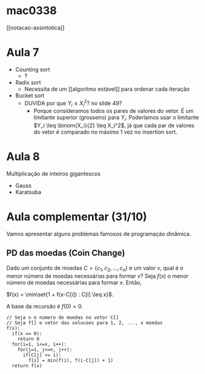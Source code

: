 # mac0338

[[notacao-assintotica]]

# Aula 7

- Counting sort
  - ?
- Radix sort
  - Necessita de um [[algoritmo estável]] para ordenar cada iteração
- Bucket sort
  - DUVIDA por que $Y_i \leq X_i^2$? no slide 49?
    - Porque consideramos todos os pares de valores do vetor. É um limitante superior (grosseiro) para $Y_i$. Poderíamos usar o limitante $Y_i \leq \binom{X_i}{2} \leq X_i^2$, já que cada par de valores do vetor é comparado no máximo 1 vez no insertion sort.

# Aula 8

Multiplicação de inteiros gigantescos

- Gauss
- Karatsuba

# Aula complementar (31/10)

Vamos apresentar alguns problemas famosos de programação dinâmica.

## PD das moedas (Coin Change)

Dado um conjunto de moedas $C = \{c_1, c_2, \dots, c_n\}$ e um valor $v$, qual é o menor número de moedas necessárias para formar $v$?
Seja $f(x)$ o menor número de moedas necessárias para formar $x$. Então,

$f(x) = \min\set{1 + f(x-C[i]) : C[i] \leq x}$.

A base da recursão é $f(0) = 0$.

```
// Seja n o numero de moedas no vetor C[]
// Seja f[] o vetor das solucoes para 1, 2, ..., x moedas
f(x):
  if(x == 0):
    return 0
  for(i=1, i<=x, i++):
    for(j=1, j<=n, j++):
      if(C[j] <= i):
        f[i] = min(f(i), f(i-C[j]) + 1)
  return f(x)
```
